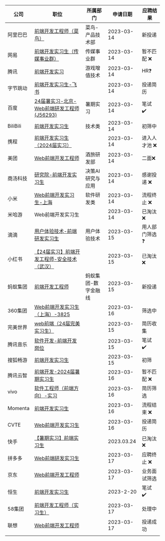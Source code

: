 | 公司     | 职位                                                         | 所属部门            | 申请日期   | 应聘结果                |
| -------- | ------------------------------------------------------------ | ------------------- | ---------- | ----------------------- |
| 阿里巴巴 | [前端开发工程师（菜鸟）](https://talent.alibaba.com/campus-position/2015327) | 菜鸟-产品技术部     | 2023-03-14 | 新投递                  |
| 网易     | [前端开发实习生（传媒事业群）](https://hr.163.com/user.html/application) | 传媒事业群          | 2023-03-14 | 暂不匹配 ❌              |
| 腾讯     | [前端开发实习](https://join.qq.com/progress.html)            | 游戏增值技术        | 2023-03-14 | HR:question:            |
| 字节跳动 | [前端开发实习生-飞书](https://jobs.bytedance.com/campus/position/7211117914803652919/detail) |                     | 2023-03-14 | 投递简历                |
| 百度     | [24届暑实习-北京-Web前端研发工程师(J56293)](https://talent.baidu.com/jobs/social-center) | 暑期实习            | 2023-03-14 | 笔试 ✔️                  |
| BiliBili | [前端开发实习生](https://jobs.bilibili.com/campus/records)   | 技术类              | 2023-03-14 | 初筛中                  |
| 携程     | [前端开发实习生（2024届实习）](https://campus.ctrip.com/campus-recruitment/trip/37757/#/candidateHome/applications) |                     | 2023-03-14 | 进入人才池 ❌            |
| 美团     | [Web前端开发工程师](https://zhaopin.meituan.com/web/personalCenter/deliveryRecord) | 酒旅研发部          | 2023-03-14 | 二面❌                   |
| 商汤科技 | [研究院-前端开发实习生](https://hr.sensetime.com/SU604c56f9bef57c3d1a752c60/pb/account.html#/myDeliver) | 决策AI研究与应用    | 2023-03-14 | 感谢投递 ❌              |
| 小米     | [Web前端开发实习生-上海](https://xiaomi.jobs.f.mioffice.cn/internship/position/application?spread=6AA3R7B) | 软件研发类          | 2023-03-14 | 流程终止 ❌              |
| 米哈游   | Web前端开发实习生                                            |                     | 2023-03-14 | 已淘汰 ❌                |
| 滴滴     | [用户体验技术-前端研发实习生](https://app.mokahr.com/m/candidate/applications/deliver-query/didiglobal) | 用户体验技术        | 2023-03-15 | 用人部门筛选 :question: |
| 小红书   | [【24届实习】前端开发工程师-安全技术（武汉）](https://job.xiaohongshu.com/jobs/7748/campus) |                     | 2023-03-15 | 已淘汰❌                 |
| 蚂蚁集团 | [前端开发工程师](https://talent.antgroup.com/campus-position?positionId=23022700164074) | 蚂蚁集团-数字金融线 | 2023-03-15 | 新投递                  |
| 360集团  | [Web前端开发实习生（上海）-3825](https://360campus.zhiye.com/personal/deliveryRecord) |                     | 2023-03-16 | 筛选中                  |
| 完美世界 | [web前端（24届完美实习生）](https://app.mokahr.com/campus-recruitment/pwrd/45131#/candidateHome/applications) |                     | 2023-03-15 | 简历收集                |
| 腾讯音乐 | [软件开发-前端开发岗位](https://join.tencentmusic.com/deliver/) |                     | 2023-03-15 | 笔试 ✔️                  |
| 搜狐畅游 | [前端开发实习生](https://app.mokahr.com/campus-recruitment/cyou-inc/42233#/candidateHome/applications) |                     | 2023-03-15 | 初筛                    |
| 腾讯云智 | [前端开发-2024届暑期实习生](https://app-tc.mokahr.com/campus-recruitment/csig/20001#/candidateHome/applications) |                     | 2023-03-16 | 暂不匹配 ❌              |
| vivo     | [软件工程师（前端方向）-实习](https://hr.vivo.com/wt/vivo/mobweb/v8/security/delivery/vivoListDelivery?brandCode=1&operational=7e6b59c04fac331bcf5bbddaf9d0f2d7036d43212009f5f79e35884d49acecdb0a8de04a8ff53ace999f3ec0434a2e9a81df2b07804e1813cd0fafd0243a5737918cadfac8ff43e9d7f88c5d10985c44e8e6c2aeab63921b) |                     | 2023-03-16 | 简历筛选                |
| Momenta  | [前端开发实习生](https://momenta.jobs.feishu.cn/intern/position/application) |                     | 2023-03-16 | 流程结束 ❌              |
| CVTE     | [Web前端开发实习生](https://careers.cvte.com/zone/resume/applications) |                     | 2023-03-16 | 投递简历                |
| 快手     | [【暑期实习】前端实习生](https://zhaopin.kuaishou.cn/recruit/e/#/official/my-apply/) |                     | 2023.03.24 | 已淘汰 ❌                |
| 拼多多   | [Web前端研发实习生](https://careers.pinduoduo.com/campus/personal-center) |                     | 2023-03-17 | 应聘终止 ❌              |
| 京东     | [Web前端开发工程师](https://campus.jd.com/#/myDeliver?type=present) |                     | 2023-03-17 | 业务面试筛选            |
| 恒生     | [前端开发实习生](https://campus.hundsun.com/personal/deliveryRecord) |                     | 2023-2-20  | 笔试 ✔️                  |
| 58集团   | [前端开发工程师（实习生）](https://jobs.58.com/zpdetail/150516812) |                     | 2023-03-17 | 处理中                  |
| 联想     | [Web前端开发工程师](https://talent.lenovo.com.cn/account/apply) |                     | 2023-03-17 | 投递成功                |
|          |                                                              |                     |            |                         |




